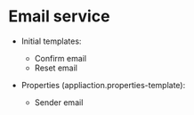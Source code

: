 # Email service


- Initial templates:
  - Confirm email
  - Reset email


- Properties (appliaction.properties-template):
  - Sender email
